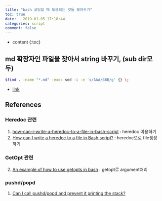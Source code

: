 ```yaml
---
title: "bash 코딩할 때 도움되는 것들 모아두기"
toc: true
date:   2019-01-05 17:18:44
categories: script
comment: false
---
```


* content
{:toc}

## md 확장자인 파일을 찾아서 string 바꾸기, (sub dir모두)
~~~bash
$find . -name "*.md" -exec sed -i -e 's/AAA/BBB/g' {} \;
~~~

- [link](https://stackoverflow.com/questions/1583219/how-to-do-a-recursive-find-replace-of-a-string-with-awk-or-sed)

## References
### Heredoc 관련
1. [how-can-i-write-a-heredoc-to-a-file-in-bash-script](https://stackoverflow.com/questions/2953081/how-can-i-write-a-heredoc-to-a-file-in-bash-script) : heredoc 이용하기
2. [How can I write a heredoc to a file in Bash script?](https://stackoverflow.com/questions/2953081/how-can-i-write-a-heredoc-to-a-file-in-bash-script) : heredoc으로 file생성하기

### GetOpt 관련
2. [An example of how to use getopts in bash](https://stackoverflow.com/questions/16483119/an-example-of-how-to-use-getopts-in-bash) : getopt로 argument처리

### pushd/popd
1. [Can I call pushd/popd and prevent it printing the stack?](https://serverfault.com/questions/108154/can-i-call-pushd-popd-and-prevent-it-printing-the-stack)
